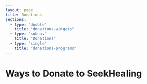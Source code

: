 ```yaml
---
layout: page
title: Donations
sections:
  - type: "double"
    title: "donations-widgets"
  - type: "subnav"
    title: "Donations"
  - type: "single"
    title: "donations-programs"
---
```


# Ways to Donate to <span class="emphasized-header">SeekHealing</span>
